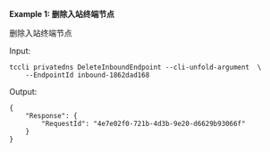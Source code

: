 **Example 1: 删除入站终端节点**

删除入站终端节点

Input: 

```
tccli privatedns DeleteInboundEndpoint --cli-unfold-argument  \
    --EndpointId inbound-1862dad168
```

Output: 
```
{
    "Response": {
        "RequestId": "4e7e02f0-721b-4d3b-9e20-d6629b93066f"
    }
}
```

